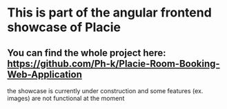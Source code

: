 # This is part of the angular frontend showcase of Placie

## You can find the whole project here: https://github.com/Ph-k/Placie-Room-Booking-Web-Application

the showcase is currently under construction and some features (ex. images) are not functional at the moment
